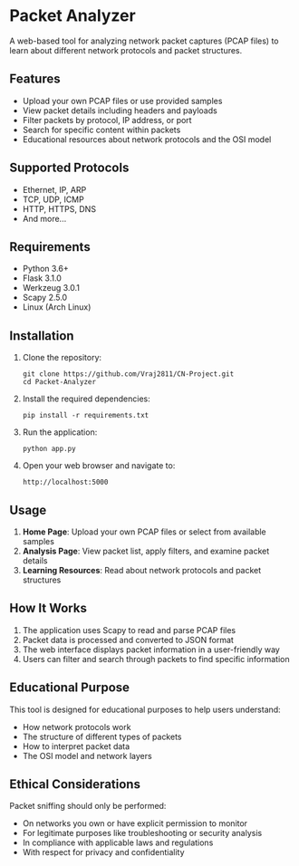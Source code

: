 # Packet Analyzer

A web-based tool for analyzing network packet captures (PCAP files) to learn about different network protocols and packet structures.

## Features

- Upload your own PCAP files or use provided samples
- View packet details including headers and payloads
- Filter packets by protocol, IP address, or port
- Search for specific content within packets
- Educational resources about network protocols and the OSI model

## Supported Protocols

- Ethernet, IP, ARP
- TCP, UDP, ICMP
- HTTP, HTTPS, DNS
- And more...

## Requirements

- Python 3.6+
- Flask 3.1.0
- Werkzeug 3.0.1
- Scapy 2.5.0
- Linux (Arch Linux)

## Installation

1. Clone the repository:
   ```
   git clone https://github.com/Vraj2811/CN-Project.git
   cd Packet-Analyzer
   ```

2. Install the required dependencies:
   ```
   pip install -r requirements.txt
   ```

3. Run the application:
   ```
   python app.py
   ```

4. Open your web browser and navigate to:
   ```
   http://localhost:5000
   ```

## Usage

1. **Home Page**: Upload your own PCAP files or select from available samples
2. **Analysis Page**: View packet list, apply filters, and examine packet details
3. **Learning Resources**: Read about network protocols and packet structures

## How It Works

1. The application uses Scapy to read and parse PCAP files
2. Packet data is processed and converted to JSON format
3. The web interface displays packet information in a user-friendly way
4. Users can filter and search through packets to find specific information

## Educational Purpose

This tool is designed for educational purposes to help users understand:
- How network protocols work
- The structure of different types of packets
- How to interpret packet data
- The OSI model and network layers

## Ethical Considerations

Packet sniffing should only be performed:
- On networks you own or have explicit permission to monitor
- For legitimate purposes like troubleshooting or security analysis
- In compliance with applicable laws and regulations
- With respect for privacy and confidentiality